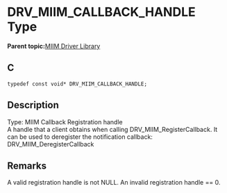 # DRV\_MIIM\_CALLBACK\_HANDLE Type

**Parent topic:**[MIIM Driver Library](GUID-A8906C8D-A608-4572-AE74-1E517DD2B0BE.md)

## C

```
typedef const void* DRV_MIIM_CALLBACK_HANDLE; 
```

## Description

Type: MIIM Callback Registration handle<br />A handle that a client obtains when calling DRV\_MIIM\_RegisterCallback. It can be used to deregister the notification callback: DRV\_MIIM\_DeregisterCallback

## Remarks

A valid registration handle is not NULL. An invalid registration handle == 0.

